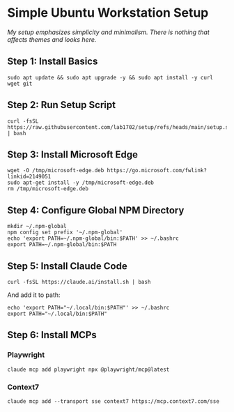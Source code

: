 # Simple Ubuntu Workstation Setup

*My setup emphasizes simplicity and minimalism. There is nothing that affects themes and looks here.*

## Step 1: Install Basics

    sudo apt update && sudo apt upgrade -y && sudo apt install -y curl wget git

## Step 2: Run Setup Script

    curl -fsSL https://raw.githubusercontent.com/lab1702/setup/refs/heads/main/setup.sh | bash

## Step 3: Install Microsoft Edge

    wget -O /tmp/microsoft-edge.deb https://go.microsoft.com/fwlink?linkid=2149051
    sudo apt-get install -y /tmp/microsoft-edge.deb
    rm /tmp/microsoft-edge.deb

## Step 4: Configure Global NPM Directory

    mkdir ~/.npm-global
    npm config set prefix '~/.npm-global'
    echo 'export PATH=~/.npm-global/bin:$PATH' >> ~/.bashrc
    export PATH=~/.npm-global/bin:$PATH

## Step 5: Install Claude Code

    curl -fsSL https://claude.ai/install.sh | bash

And add it to path:

    echo 'export PATH="~/.local/bin:$PATH"' >> ~/.bashrc
    export PATH="~/.local/bin:$PATH"

## Step 6: Install MCPs

### Playwright

    claude mcp add playwright npx @playwright/mcp@latest

### Context7

    claude mcp add --transport sse context7 https://mcp.context7.com/sse
